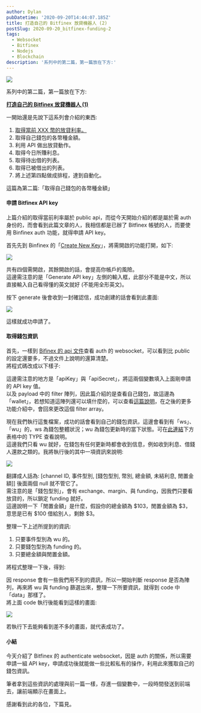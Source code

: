 ```yaml
---
author: Dylan
pubDatetime: '2020-09-20T14:44:07.185Z'
title: 打造自己的 Bitfinex 放貸機器人 (2)
postSlug: 2020-09-20_bitfinex-funding-2
tags:
  - Websocket
  - Bitfinex
  - Nodejs
  - Blockchain
description: '系列中的第二篇，第一篇放在下方:'
---
```


![](/fromMediumImg/1__tjHdURlqCYjYJS__QWODqug.png)

系列中的第二篇，第一篇放在下方:

[**打造自己的 Bitfinex 放貸機器人 (1)**](/posts/2020-09-15_bitfinex-funding-1)

一開始還是先說下這系列會介紹的東西:

1.  [取得當前 XXX 幣的放貸利率。](/posts/2020-09-15_bitfinex-funding-1)
2.  取得自己錢包的各幣種金額。
3.  利用 API 做出放貸動作。
4.  取得今日所賺利息。
5.  取得待出借的列表。
6.  取得已被借出的列表。
7.  將上述第四點做成排程，達到自動化。

這篇為第二篇:「取得自己錢包的各幣種金額」

#### 申請 Bitfinex API key

上篇介紹的取得當前利率屬於 public api，而從今天開始介紹的都是屬於需 auth 身份的，而會看到此篇文章的人，我相信都是已辦了 Bitfinex 帳號的人，而要使用 Binfinex auth 功能，就得申請 API key。

首先先到 Binfinex 的「[Create New Key](https://www.bitfinex.com/api#new-key)」，將需開啟的功能打開，如下:

![](/fromMediumImg/1__IpeoXy32pz9hLjxvkmqRNQ.png)

共有四個需開啟，其餘開啟的話，會提高你帳戶的風險。  
這邊需注意的是「Generate API key」左側的輸入框，此部分不能是中文，所以直接輸入自己看得懂的英文就好 (不能用全形英文)。

按下 generate 後會收到一封確認信，成功創建的話會看到此畫面:

![](/fromMediumImg/1__QcWl2w__y5JcwvTjAZRM5xw.png)

這樣就成功申請了。

#### 取得錢包資訊

首先，一樣到 [Bifinex 的 api 文件](https://docs.bitfinex.com/reference#ws-auth-account-info)查看 auth 的 websocket，可以看到比 public 的設定還要多，不過文件上說明的還算清楚。  
將程式碼改成以下樣子:

這邊需注意的地方是「apiKey」與「apiSecret」，將這兩個變數填入上面剛申請的 API key 值。  
以及 payload 中的 filter 陣列，因此篇介紹的是查看自己錢包，故這邊為「wallet」，若想知道這陣列還可以填什麼的，可以查看[這篇說明](https://docs.bitfinex.com/docs/ws-auth#channel-filters)，在之後的更多功能介紹中，會回來更改這個 filter array。

現在我們執行這隻檔案，成功的話會看到自己的錢包資訊，這邊會看到有「ws」、「wu」的，ws 為錢包整體狀況；wu 為錢包更新時的當下狀態。可在[此連結](https://docs.bitfinex.com/reference#ws-auth-wallets)下方表格中的 TYPE 查看說明。  
這邊我們只看 wu 就好，在錢包有任何更新時都會收到信息，例如收到利息、借錢人還款之類的。我將執行後的其中一項資訊來說明:

![](/fromMediumImg/1__g6Y4DQKMZPh__0wh0HeKt__g.png)

翻譯成人話為: \[channel ID, 事件型別, \[錢包型別, 幣別, 總金額, 未結利息, 閒置金額\]\] 後面兩個 null 就不管它了。  
需注意的是「錢包型別」，會有 exchange、margin、與 funding，因我們只要看放貸的，所以鎖定 funding 就好。  
這邊說明一下「閒置金額」是什麼，假設你的總金額為 $103，閒置金額為 $3，意思是已有 $100 借給別人，剩餘 $3。

整理一下上述所提到的資訊:

1.  只要事件型別為 wu 的。
2.  只要錢包型別為 funding 的。
3.  只要總金額與閒置金額。

將程式整理一下後，得到:

因 response 會有一些我們用不到的資訊，所以一開始判斷 response 是否為陣列，再來將 wu 與 funding 篩選出來，整理一下所要資訊，就得到 code 中「data」那樣了。  
將上面 code 執行後能看到這樣的畫面:

![](/fromMediumImg/1__WvYs2Q15MlnyNtujnhQGgg.png)

若執行下去能夠看到差不多的畫面，就代表成功了。

#### 小結

今天介紹了 Bitfinex 的 authenticate websocket，因是 auth 的關係，所以需要申請一組 API key，申請成功後就能做一些比較私有的操作，利用此來獲取自己的錢包資訊。

筆者拿到這些資訊的處理與前一篇一樣，存進一個變數中，一段時間發送到前端去，讓前端顯示在畫面上。

感謝看到此的各位，下篇見。